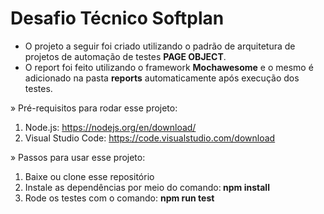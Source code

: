 <h1> Desafio Técnico Softplan </h1>

- O projeto a seguir foi criado utilizando o padrão de arquitetura de projetos de automação de testes <B>PAGE OBJECT</B>.
- O report foi feito utilizando o framework <B>Mochawesome</B> e o mesmo é adicionado na pasta <B>reports</B> automaticamente após execução dos testes.


» Pré-requisitos para rodar esse projeto: 

1. Node.js: https://nodejs.org/en/download/
2. Visual Studio Code: https://code.visualstudio.com/download

» Passos para usar esse projeto:

1. Baixe ou clone esse repositório
2. Instale as dependências por meio do comando:<B> npm install</B>
3. Rode os testes com o comando: <B>npm run test</B>


